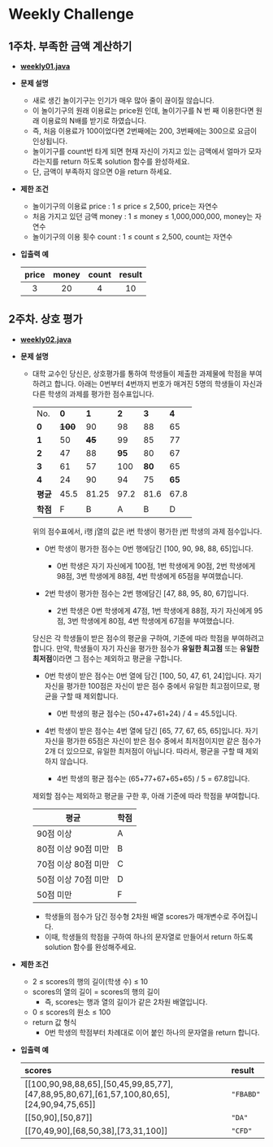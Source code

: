# Weekly Challenge

## 1주차. 부족한 금액 계산하기

- **[weekly01.java](https://github.com/krhong23/programmers-algorithm/blob/master/WeeklyChallenge/weekly01.java)**
- **문제 설명**
  - 새로 생긴 놀이기구는 인기가 매우 많아 줄이 끊이질 않습니다.
  - 이 놀이기구의 원래 이용료는 price원 인데, 놀이기구를 N 번 째 이용한다면 원래 이용료의 N배를 받기로 하였습니다.
  - 즉, 처음 이용료가 100이었다면 2번째에는 200, 3번째에는 300으로 요금이 인상됩니다.
  - 놀이기구를 count번 타게 되면 현재 자신이 가지고 있는 금액에서 얼마가 모자라는지를 return 하도록 solution 함수를 완성하세요.
  - 단, 금액이 부족하지 않으면 0을 return 하세요.
- **제한 조건**
  - 놀이기구의 이용료 price : 1 ≤ price ≤ 2,500, price는 자연수
  - 처음 가지고 있던 금액 money : 1 ≤ money ≤ 1,000,000,000, money는 자연수
  - 놀이기구의 이용 횟수 count : 1 ≤ count ≤ 2,500, count는 자연수

- **입출력 예**

  | price  | money | count | result |
  | :----: | :----: |:----: |:----: |
  | 3    | 20  |4  |10  |
  
  
## 2주차. 상호 평가

- **[weekly02.java](https://github.com/krhong23/programmers-algorithm/blob/master/WeeklyChallenge/weekly02.java)**
- **문제 설명**
  - 대학 교수인 당신은, 상호평가를 통하여 학생들이 제출한 과제물에 학점을 부여하려고 합니다. 아래는 0번부터 4번까지 번호가 매겨진 5명의 학생들이 자신과 다른 학생의 과제를 평가한 점수표입니다.
    
    |          |             |            |        |        |        |
    | -------- | ----------- | ---------- | ------ | ------ | ------ |
    | No.      | **0**       | **1**      | **2**  | **3**  | **4**  |
    | **0**    | ~~**100**~~ | 90         | 98     | 88     | 65     |
    | **1**    | 50          | ~~**45**~~ | 99     | 85     | 77     |
    | **2**    | 47          | 88         | **95** | 80     | 67     |
    | **3**    | 61          | 57         | 100    | **80** | 65     |
    | **4**    | 24          | 90         | 94     | 75     | **65** |
    | **평균** | 45.5        | 81.25      | 97.2   | 81.6   | 67.8   |
    | **학점** | F           | B          | A      | B      | D      |
    
    위의 점수표에서, i행 j열의 값은 i번 학생이 평가한 j번 학생의 과제 점수입니다.
    
    - 0번 학생이 평가한 점수는 0번 행에담긴 [100, 90, 98, 88, 65]입니다.
    
      - 0번 학생은 자기 자신에게 100점, 1번 학생에게 90점, 2번 학생에게 98점, 3번 학생에게 88점, 4번 학생에게 65점을 부여했습니다.
    
    - 2번 학생이 평가한 점수는 2번 행에담긴 [47, 88, 95, 80, 67]입니다.
    
      - 2번 학생은 0번 학생에게 47점, 1번 학생에게 88점, 자기 자신에게 95점, 3번 학생에게 80점, 4번 학생에게 67점을 부여했습니다.
    
    당신은 각 학생들이 받은 점수의 평균을 구하여, 기준에 따라 학점을 부여하려고 합니다.
    만약, 학생들이 자기 자신을 평가한 점수가 **유일한 최고점** 또는 **유일한 최저점**이라면 그 점수는 제외하고 평균을 구합니다.
    
    - 0번 학생이 받은 점수는 0번 열에 담긴 [100, 50, 47, 61, 24]입니다. 자기 자신을 평가한 100점은 자신이 받은 점수 중에서 유일한 최고점이므로, 평균을 구할 때 제외합니다.
    
      - 0번 학생의 평균 점수는 (50+47+61+24) / 4 = 45.5입니다.
    
    - 4번 학생이 받은 점수는 4번 열에 담긴 [65, 77, 67, 65, 65]입니다. 자기 자신을 평가한 65점은 자신이 받은 점수 중에서 최저점이지만 같은 점수가 2개 더 있으므로, 유일한 최저점이 아닙니다. 따라서, 평균을 구할 때 제외하지 않습니다.
    
      - 4번 학생의 평균 점수는 (65+77+67+65+65) / 5 = 67.8입니다.
    
    제외할 점수는 제외하고 평균을 구한 후, 아래 기준에 따라 학점을 부여합니다.
    
    | 평균                | 학점 |
    | ------------------- | ---- |
    | 90점 이상           | A    |
    | 80점 이상 90점 미만 | B    |
    | 70점 이상 80점 미만 | C    |
    | 50점 이상 70점 미만 | D    |
    | 50점 미만           | F    |
    
    - 학생들의 점수가 담긴 정수형 2차원 배열 scores가 매개변수로 주어집니다.
    - 이때, 학생들의 학점을 구하여 하나의 문자열로 만들어서 return 하도록 solution 함수를 완성해주세요.

    
- **제한 조건**
  - 2 ≤ scores의 행의 길이(학생 수) ≤ 10
  - scores의 열의 길이 = scores의 행의 길이
    - 즉, scores는 행과 열의 길이가 같은 2차원 배열입니다.
  - 0 ≤ scores의 원소 ≤ 100
  - return 값 형식
    - 0번 학생의 학점부터 차례대로 이어 붙인 하나의 문자열을 return 합니다.

- **입출력 예**

    | scores                                                       | result    |
    | :------------------------------------------------------------ | :--------- |
    | [[100,90,98,88,65],[50,45,99,85,77],[47,88,95,80,67],[61,57,100,80,65],[24,90,94,75,65]] | `"FBABD"` |
    | [[50,90],[50,87]]                                            | `"DA"`    |
    | [[70,49,90],[68,50,38],[73,31,100]]                          | `"CFD"`   |